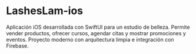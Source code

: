 # LashesLam-ios
Aplicación iOS desarrollada con SwiftUI para un estudio de belleza. Permite vender productos, ofrecer cursos, agendar citas y mostrar promociones y eventos. Proyecto moderno con arquitectura limpia e integración con Firebase.
